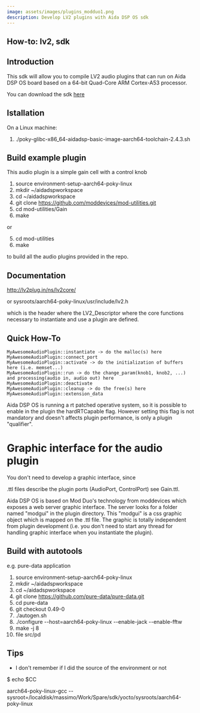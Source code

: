 ```yaml
---
image: assets/images/plugins_modduo1.png
description: Develop LV2 plugins with Aida DSP OS sdk
---
```


## How-to: lv2, sdk

## Introduction

This sdk will allow you to compile LV2 audio plugins that can run on Aida DSP OS board
based on a 64-bit Quad-Core ARM Cortex-A53 processor. 

You can download the sdk [here](https://drive.google.com/drive/folders/1hVDwNKM-71I9deZ_zFdNpo2buZoSFEat?usp=sharing)


## Istallation

On a Linux machine:

1) ./poky-glibc-x86_64-aidadsp-basic-image-aarch64-toolchain-2.4.3.sh


## Build example plugin

This audio plugin is a simple gain cell with a control knob

1. source environment-setup-aarch64-poky-linux
2. mkdir ~/aidadspworkspace
3. cd ~/aidadspworkspace
4. git clone https://github.com/moddevices/mod-utilities.git
5. cd mod-utilities/Gain
6. make

or

5. cd mod-utilities
6. make

to build all the audio plugins provided in the repo.


## Documentation

http://lv2plug.in/ns/lv2core/

or sysroots/aarch64-poky-linux/usr/include/lv2.h

which is the header where the LV2_Descriptor where the core functions necessary to instantiate and use
a plugin are defined.


## Quick How-To

    MyAwesomeAudioPlugin::instantiate -> do the malloc(s) here
    MyAwesomeAudioPlugin::connect_port
    MyAwesomeAudioPlugin::activate -> do the initialization of buffers here (i.e. memset...)
    MyAwesomeAudioPlugin::run -> do the change_param(knob1, knob2, ...) and processing(audio in, audio out) here
    MyAwesomeAudioPlugin::deactivate
    MyAwesomeAudioPlugin::cleanup -> do the free(s) here
    MyAwesomeAudioPlugin::extension_data

Aida DSP OS is running a rt patched operative system, so it is possible to enable in the plugin
the hardRTCapable flag. However setting this flag is not mandatory and doesn't affects plugin performance,
is only a plugin "qualifier".


# Graphic interface for the audio plugin

You don't need to develop a graphic interface, since

.ttl files describe the plugin ports (AudioPort, ControlPort) see Gain.ttl.

Aida DSP OS is based on Mod Duo's technology from moddevices which exposes a web server graphic interface. The server
looks for a folder named "modgui" in the plugin directory. This "modgui" is a css graphic object which is mapped
on the .ttl file. The graphic is totally independent from plugin development (i.e. you don't need to start any thread for handling graphic interface
when you instantiate the plugin).


## Build with autotools

e.g. pure-data application

1. source environment-setup-aarch64-poky-linux
2. mkdir ~/aidadspworkspace
3. cd ~/aidadspworkspace
4. git clone https://github.com/pure-data/pure-data.git
5. cd pure-data
6. git checkout 0.49-0
7. ./autogen.sh
8. ./configure --host=aarch64-poky-linux --enable-jack --enable-fftw
9. make -j 8
10. file src/pd


## Tips

* I don't remember if I did the source of the environment or not

$ echo $CC

aarch64-poky-linux-gcc --sysroot=/localdisk/massimo/Work/Spare/sdk/yocto/sysroots/aarch64-poky-linux
